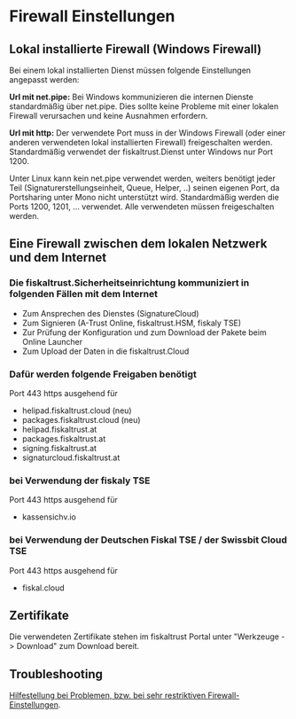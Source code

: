 # Firewall Einstellungen

## Lokal installierte Firewall (Windows Firewall)

Bei einem lokal installierten Dienst müssen folgende Einstellungen angepasst werden:

**Url mit net.pipe:** Bei Windows kommunizieren die internen Dienste standardmäßig über net.pipe. Dies sollte keine Probleme mit einer lokalen Firewall verursachen und keine Ausnahmen erfordern.

**Url mit http:** Der verwendete Port muss in der Windows Firewall (oder einer anderen verwendeten lokal installierten Firewall) freigeschalten werden. Standardmäßig verwendet der fiskaltrust.Dienst unter Windows nur Port 1200.

Unter Linux kann kein net.pipe verwendet werden, weiters benötigt jeder Teil (Signaturerstellungseinheit, Queue, Helper, ..) seinen eigenen Port, da Portsharing unter Mono nicht unterstützt wird. Standardmäßig werden die Ports 1200, 1201, … verwendet. Alle verwendeten müssen freigeschalten werden.

## Eine Firewall zwischen dem lokalen Netzwerk und dem Internet

### Die fiskaltrust.Sicherheitseinrichtung kommuniziert in folgenden Fällen mit dem Internet

- Zum Ansprechen des Dienstes (SignatureCloud)
- Zum Signieren (A-Trust Online, fiskaltrust.HSM, fiskaly TSE)
- Zur Prüfung der Konfiguration und zum Download der Pakete beim Online Launcher
- Zum Upload der Daten in die fiskaltrust.Cloud

### Dafür werden folgende Freigaben benötigt

Port 443 https ausgehend für

- helipad.fiskaltrust.cloud (neu)
- packages.fiskaltrust.cloud (neu)
- helipad.fiskaltrust.at
- packages.fiskaltrust.at
- signing.fiskaltrust.at
- signaturcloud.fiskaltrust.at

### bei Verwendung der fiskaly TSE

Port 443 https ausgehend für

- kassensichv.io 

### bei Verwendung der Deutschen Fiskal TSE / der Swissbit Cloud TSE

Port 443 https ausgehend für

- fiskal.cloud 

## Zertifikate

Die verwendeten Zertifikate stehen im fiskaltrust Portal unter "Werkzeuge -> Download" zum Download bereit.

## Troubleshooting

[Hilfestellung bei Problemen, bzw. bei sehr restriktiven Firewall-Einstellungen](../04-after-sales/troubleshooting-firewall.md).
